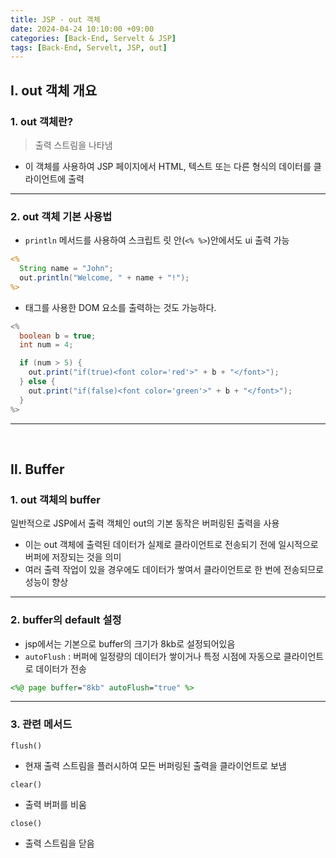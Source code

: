 ```yaml
---
title: JSP - out 객체
date: 2024-04-24 10:10:00 +09:00
categories: [Back-End, Servelt & JSP]
tags: [Back-End, Servelt, JSP, out]
---
```


## Ⅰ. out 객체 개요

### 1. out 객체란?

> 출력 스트림을 나타냄

- 이 객체를 사용하여 JSP 페이지에서 HTML, 텍스트 또는 다른 형식의 데이터를 클라이언트에 출력

---

### 2. out 객체 기본 사용법

- `println` 메서드를 사용하여 스크립트 릿 안(`<% %>`)안에서도 ui 출력 가능

```jsp
<%
  String name = "John";
  out.println("Welcome, " + name + "!");
%>
```

- 태그를 사용한 DOM 요소를 출력하는 것도 가능하다.

```java
<%
  boolean b = true;
  int num = 4;

  if (num > 5) {
    out.print("if(true)<font color='red'>" + b + "</font>");
  } else {
    out.print("if(false)<font color='green'>" + b + "</font>");
  }
%>
```

---
<br>

## Ⅱ. Buffer

### 1. out 객체의 buffer

일반적으로 JSP에서 출력 객체인 out의 기본 동작은 버퍼링된 출력을 사용
- 이는 out 객체에 출력된 데이터가 실제로 클라이언트로 전송되기 전에 일시적으로 버퍼에 저장되는 것을 의미
- 여러 출력 작업이 있을 경우에도 데이터가 쌓여서 클라이언트로 한 번에 전송되므로 성능이 향상

---

### 2. buffer의 default 설정

- jsp에서는 기본으로 buffer의 크기가 8kb로 설정되어있음
- `autoFlush` : 버퍼에 일정량의 데이터가 쌓이거나 특정 시점에 자동으로 클라이언트로 데이터가 전송

```jsp
<%@ page buffer="8kb" autoFlush="true" %>
```

---

### 3. 관련 메서드

`flush()`
- 현재 출력 스트림을 플러시하여 모든 버퍼링된 출력을 클라이언트로 보냄

`clear()`
- 출력 버퍼를 비움
  
`close()`
- 출력 스트림을 닫음